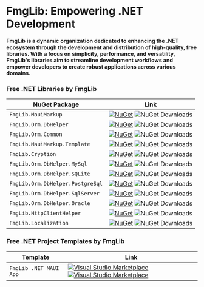 # FmgLib: Empowering .NET Development 

**FmgLib is a dynamic organization dedicated to enhancing the .NET ecosystem through the development and distribution of high-quality, free libraries. With a focus on simplicity, performance, and versatility, FmgLib's libraries aim to streamline development workflows and empower developers to create robust applications across various domains.**

<!-- ![FmgLib](https://github.com/FmgLib/.github/assets/73774639/96068aca-4ce0-4f0f-adbb-f2090742520e) -->

### Free .NET Libraries by FmgLib

| NuGet Package | Link |
|--------------|------|
| `FmgLib.MauiMarkup` | [![NuGet](https://img.shields.io/nuget/v/FmgLib.MauiMarkup?includePreReleases=true)](https://www.nuget.org/packages/FmgLib.MauiMarkup/) ![NuGet Downloads](https://img.shields.io/nuget/dt/FmgLib.MauiMarkup.svg) |
| `FmgLib.Orm.DbHelper` | [![NuGet](https://img.shields.io/nuget/v/FmgLib.Orm.DbHelper?includePreReleases=true)](https://www.nuget.org/packages/FmgLib.Orm.DbHelper/) ![NuGet Downloads](https://img.shields.io/nuget/dt/FmgLib.Orm.DbHelper.svg) |
| `FmgLib.Orm.Common` | [![NuGet](https://img.shields.io/nuget/v/FmgLib.Orm.Common?includePreReleases=true)](https://www.nuget.org/packages/FmgLib.Orm.Common/) ![NuGet Downloads](https://img.shields.io/nuget/dt/FmgLib.Orm.Common.svg) |
| `FmgLib.MauiMarkup.Template` | [![NuGet](https://img.shields.io/nuget/v/FmgLib.MauiMarkup.Template?includePreReleases=true)](https://www.nuget.org/packages/FmgLib.MauiMarkup.Template/) ![NuGet Downloads](https://img.shields.io/nuget/dt/FmgLib.MauiMarkup.Template.svg) |
| `FmgLib.Cryption` | [![NuGet](https://img.shields.io/nuget/v/FmgLib.Cryption?includePreReleases=true)](https://www.nuget.org/packages/FmgLib.Cryption/) ![NuGet Downloads](https://img.shields.io/nuget/dt/FmgLib.Cryption.svg) |
| `FmgLib.Orm.DbHelper.MySql` | [![NuGet](https://img.shields.io/nuget/v/FmgLib.Orm.DbHelper.MySql?includePreReleases=true)](https://www.nuget.org/packages/FmgLib.Orm.DbHelper.MySql/) ![NuGet Downloads](https://img.shields.io/nuget/dt/FmgLib.Orm.DbHelper.MySql.svg) |
| `FmgLib.Orm.DbHelper.SQLite` | [![NuGet](https://img.shields.io/nuget/v/FmgLib.Orm.DbHelper.SQLite?includePreReleases=true)](https://www.nuget.org/packages/FmgLib.Orm.DbHelper.SQLite/) ![NuGet Downloads](https://img.shields.io/nuget/dt/FmgLib.Orm.DbHelper.SQLite.svg) |
| `FmgLib.Orm.DbHelper.PostgreSql` | [![NuGet](https://img.shields.io/nuget/v/FmgLib.Orm.DbHelper.PostgreSql?includePreReleases=true)](https://www.nuget.org/packages/FmgLib.Orm.DbHelper.PostgreSql/) ![NuGet Downloads](https://img.shields.io/nuget/dt/FmgLib.Orm.DbHelper.PostgreSql.svg) |
| `FmgLib.Orm.DbHelper.SqlServer` | [![NuGet](https://img.shields.io/nuget/v/FmgLib.Orm.DbHelper.SqlServer?includePreReleases=true)](https://www.nuget.org/packages/FmgLib.Orm.DbHelper.SqlServer/) ![NuGet Downloads](https://img.shields.io/nuget/dt/FmgLib.Orm.DbHelper.SqlServer.svg) |
| `FmgLib.Orm.DbHelper.Oracle` | [![NuGet](https://img.shields.io/nuget/v/FmgLib.Orm.DbHelper.Oracle?includePreReleases=true)](https://www.nuget.org/packages/FmgLib.Orm.DbHelper.Oracle/) ![NuGet Downloads](https://img.shields.io/nuget/dt/FmgLib.Orm.DbHelper.Oracle.svg) |
| `FmgLib.HttpClientHelper` | [![NuGet](https://img.shields.io/nuget/v/FmgLib.HttpClientHelper?includePreReleases=true)](https://www.nuget.org/packages/FmgLib.HttpClientHelper/) ![NuGet Downloads](https://img.shields.io/nuget/dt/FmgLib.HttpClientHelper.svg) |
| `FmgLib.Localization` | [![NuGet](https://img.shields.io/nuget/v/FmgLib.Localization?includePreReleases=false)](https://www.nuget.org/packages/FmgLib.Localization/) ![NuGet Downloads](https://img.shields.io/nuget/dt/FmgLib.Localization.svg) |


### Free .NET Project Templates by FmgLib

| Template | Link |
|--------------|------|
| `FmgLib .NET MAUI App` | [![Visual Studio Marketplace](https://img.shields.io/visual-studio-marketplace/r/FmgLib.FmgLibMauiMarkupTemplate)](https://marketplace.visualstudio.com/items?itemName=FmgLib.FmgLibMauiMarkupTemplate&ssr=false#overview) [![Visual Studio Marketplace](https://img.shields.io/visual-studio-marketplace/i/FmgLib.FmgLibMauiMarkupTemplate)](https://marketplace.visualstudio.com/items?itemName=FmgLib.FmgLibMauiMarkupTemplate&ssr=false#overview)|
